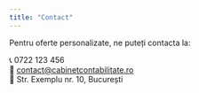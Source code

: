 ```yaml
---
title: "Contact"
---
```


Pentru oferte personalizate, ne puteți contacta la:  

📞 0722 123 456  
📧 contact@cabinetcontabilitate.ro  
🏢 Str. Exemplu nr. 10, București
